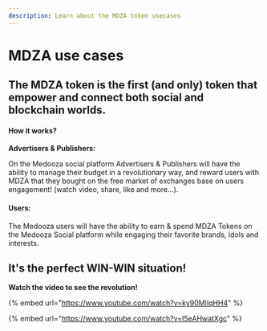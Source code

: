 ```yaml
---
description: Learn about the MDZA token usecases
---
```


# MDZA use cases

## The MDZA token is the first (and only) token that empower and connect both social and blockchain worlds.

#### How it works?

**Advertisers & Publishers:**

On the Medooza social platform Advertisers & Publishers will have the ability to manage their budget in a revolutionary way, and reward users with MDZA that they bought on the free market of exchanges base on users engagement! (watch video, share, like and more...).

#### Users:

The Medooza users will have the ability to earn & spend MDZA Tokens on the Medooza Social platform while engaging their favorite brands, idols and interests.

## **It's the perfect WIN-WIN situation!**

**Watch the video to see the revolution!**

{% embed url="https://www.youtube.com/watch?v=ky90MlIqHH4" %}

{% embed url="https://www.youtube.com/watch?v=I5eAHwatXgc" %}
